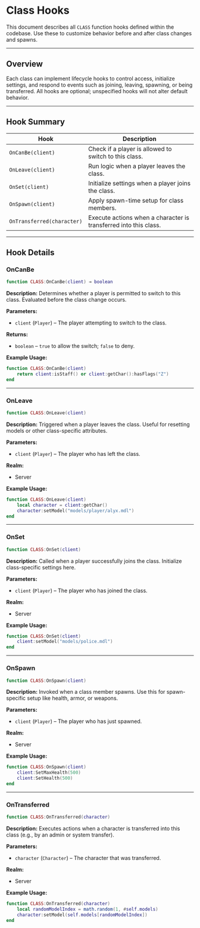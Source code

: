# Class Hooks

This document describes all `CLASS` function hooks defined within the codebase. Use these to customize behavior before and after class changes and spawns.

---
## Overview

Each class can implement lifecycle hooks to control access, initialize settings, and respond to events such as joining, leaving, spawning, or being transferred. All hooks are optional; unspecified hooks will not alter default behavior.

---
## Hook Summary

| Hook                    | Description                                                       |
|-------------------------|-------------------------------------------------------------------|
| `OnCanBe(client)`       | Check if a player is allowed to switch to this class.            |
| `OnLeave(client)`       | Run logic when a player leaves the class.                        |
| `OnSet(client)`         | Initialize settings when a player joins the class.               |
| `OnSpawn(client)`       | Apply spawn-time setup for class members.                        |
| `OnTransferred(character)` | Execute actions when a character is transferred into this class. |

---
## Hook Details

### OnCanBe

```lua
function CLASS:OnCanBe(client) → boolean
````

**Description:**
Determines whether a player is permitted to switch to this class. Evaluated before the class change occurs.

**Parameters:**

* `client` (`Player`) – The player attempting to switch to the class.

**Returns:**

* `boolean` – `true` to allow the switch; `false` to deny.

**Example Usage:**

```lua
function CLASS:OnCanBe(client)
    return client:isStaff() or client:getChar():hasFlags("Z")
end
```

---
### OnLeave

```lua
function CLASS:OnLeave(client)
```

**Description:**
Triggered when a player leaves the class. Useful for resetting models or other class-specific attributes.

**Parameters:**

* `client` (`Player`) – The player who has left the class.

**Realm:**

* Server

**Example Usage:**

```lua
function CLASS:OnLeave(client)
    local character = client:getChar()
    character:setModel("models/player/alyx.mdl")
end
```

---
### OnSet

```lua
function CLASS:OnSet(client)
```

**Description:**
Called when a player successfully joins the class. Initialize class-specific settings here.

**Parameters:**

* `client` (`Player`) – The player who has joined the class.

**Realm:**

* Server

**Example Usage:**

```lua
function CLASS:OnSet(client)
    client:setModel("models/police.mdl")
end
```

---
### OnSpawn

```lua
function CLASS:OnSpawn(client)
```

**Description:**
Invoked when a class member spawns. Use this for spawn-specific setup like health, armor, or weapons.

**Parameters:**

* `client` (`Player`) – The player who has just spawned.

**Realm:**

* Server

**Example Usage:**

```lua
function CLASS:OnSpawn(client)
    client:SetMaxHealth(500)
    client:SetHealth(500)
end
```

---
### OnTransferred

```lua
function CLASS:OnTransferred(character)
```

**Description:**
Executes actions when a character is transferred into this class (e.g., by an admin or system transfer).

**Parameters:**

* `character` (`Character`) – The character that was transferred.

**Realm:**

* Server

**Example Usage:**

```lua
function CLASS:OnTransferred(character)
    local randomModelIndex = math.random(1, #self.models)
    character:setModel(self.models[randomModelIndex])
end
```


